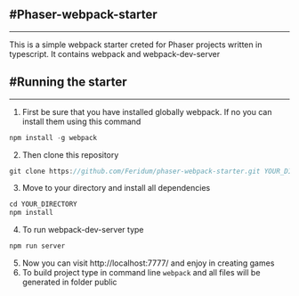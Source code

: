 #Phaser-webpack-starter
----
----

This is a simple webpack starter creted for Phaser projects written in typescript. It contains webpack and webpack-dev-server

#Running the starter
--
---

1. First be sure that you have installed globally webpack. If no you can install them using this command
```javascript
npm install -g webpack
```
2. Then clone this repository
```javascript
git clone https://github.com/Feridum/phaser-webpack-starter.git YOUR_DIRECTORY
```
3. Move to your directory and install all dependencies
```javascript
cd YOUR_DIRECTORY
npm install
```
4. To run webpack-dev-server type
```javascript
npm run server
```
5. Now you can visit http://localhost:7777/ and enjoy in creating games
6. To build project type in command line ```webpack``` and all files will be generated in folder public